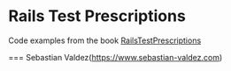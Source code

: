 # Rails Test Prescriptions

Code examples from the book [RailsTestPrescriptions](https://pragprog.com/book/nrtest2/rails-4-test-prescriptions)

===
Sebastian Valdez(https://www.sebastian-valdez.com)